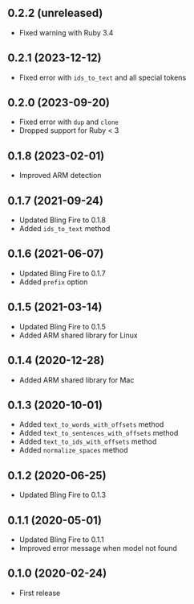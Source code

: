 ## 0.2.2 (unreleased)

- Fixed warning with Ruby 3.4

## 0.2.1 (2023-12-12)

- Fixed error with `ids_to_text` and all special tokens

## 0.2.0 (2023-09-20)

- Fixed error with `dup` and `clone`
- Dropped support for Ruby < 3

## 0.1.8 (2023-02-01)

- Improved ARM detection

## 0.1.7 (2021-09-24)

- Updated Bling Fire to 0.1.8
- Added `ids_to_text` method

## 0.1.6 (2021-06-07)

- Updated Bling Fire to 0.1.7
- Added `prefix` option

## 0.1.5 (2021-03-14)

- Updated Bling Fire to 0.1.5
- Added ARM shared library for Linux

## 0.1.4 (2020-12-28)

- Added ARM shared library for Mac

## 0.1.3 (2020-10-01)

- Added `text_to_words_with_offsets` method
- Added `text_to_sentences_with_offsets` method
- Added `text_to_ids_with_offsets` method
- Added `normalize_spaces` method

## 0.1.2 (2020-06-25)

- Updated Bling Fire to 0.1.3

## 0.1.1 (2020-05-01)

- Updated Bling Fire to 0.1.1
- Improved error message when model not found

## 0.1.0 (2020-02-24)

- First release
